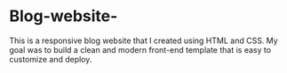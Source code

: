 # Blog-website-
This is a responsive blog website that I created using HTML and CSS. My goal was to build a clean and modern front-end template that is easy to customize and deploy.
